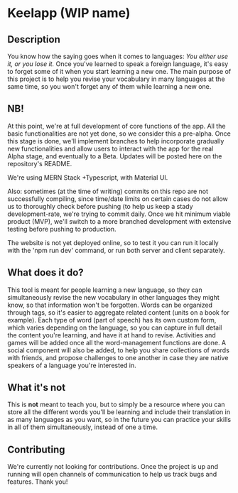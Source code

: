 # Keelapp (WIP name)

## Description 
You know how the saying goes when it comes to languages: _You either use it, or you lose it._ Once you've learned to speak a foreign language, it's easy to forget some of it when you start learning a new one.
The main purpose of this project is to help you revise your vocabulary in many languages at the same time, so you won't forget any of them while learning a new one.

## NB!
At this point, we're at full development of core functions of the app. All the basic functionalities are not yet done, so we consider this a pre-alpha. Once this stage is done, we'll implement branches to help incorporate gradually new functionalities and allow users to interact with the app for the real Alpha stage, and eventually to a Beta. Updates will be posted here on the repository's README. 

We're using MERN Stack +Typescript, with Material UI. 

Also: sometimes (at the time of writing) commits on this repo are not successfully compiling, since time/date limits on certain cases do not allow us to thoroughly check before pushing (to help us keep a stady development-rate, we're trying to commit daily. Once we hit minimum viable product (MVP), we'll switch to a more branched development with extensive testing before pushing to production. 

The website is not yet deployed online, so to test it you can run it locally with the 'npm run dev' command, or run both server and client separately.

## What does it do? 
This tool is meant for people learning a new language, so they can simultaneously revise the new vocabulary in other languages they might know, so that information won't be forgotten. Words can be organized through tags, so it's easier to aggregate related content (units on a book for example).
Each type of word (part of speech) has its own custom form, which varies depending on the language, so you can capture in full detail the content you're learning, and have it at hand to revise.
Activities and games will be added once all the word-management functions are done. A social component will also be added, to help you share collections of words with friends, and propose challenges to one another in case they are native speakers of a language you're interested in.

## What it's not 
This is **not** meant to teach you, but to simply be a resource where you can store all the different words you'll be learning and include their translation in as many languages as you want, so in the future you can practice your skills in all of them simultaneously, instead of one a time.

## Contributing
We're currently not looking for contributions. Once the project is up and running will open channels of communication to help us track bugs and features. Thank you!
